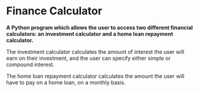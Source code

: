 # Finance Calculator
**A Python program which allows the user to access two different financial calculators: an investment calculator and a home loan repayment calculator.**

The investment calculator calculates the amount of interest the user will earn on their investment, and the user can specify either simple or compound interest.

The home loan repayment calculator calculates the amount the user will have to pay on a home loan, on a monthly basis.
